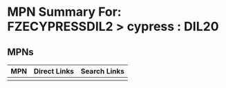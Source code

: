 



# MPN Summary For: FZECYPRESSDIL2 > cypress : DIL20

## MPNs
  

|MPN|Direct Links|Search Links|
| :--- | :--- | :--- |
||||
